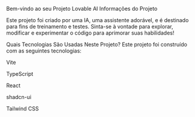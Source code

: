 Bem-vindo ao seu Projeto Lovable AI
Informações do Projeto

Este projeto foi criado por uma IA, uma assistente adorável, e é destinado para fins de treinamento e testes. Sinta-se à vontade para explorar, modificar e experimentar o código para aprimorar suas habilidades!


Quais Tecnologias São Usadas Neste Projeto?
Este projeto foi construído com as seguintes tecnologias:

Vite

TypeScript

React

shadcn-ui

Tailwind CSS

